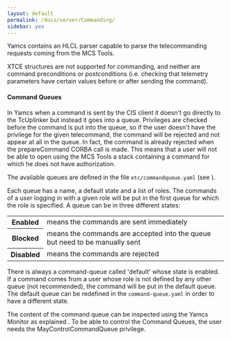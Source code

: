 ```yaml
---
layout: default
permalink: /docs/server/Commanding/
sidebar: yes
---
```


Yamcs contains an HLCL parser capable to parse the telecommanding requests coming from the MCS Tools. 

XTCE structures are not supported for commanding, and neither are command preconditions or postconditions (i.e. checking that telemetry parameters have certain values before or after sending the command).


#### Command Queues
In Yamcs when a command is sent by the CIS client it doesn't go directly to the TcUplinker but instead it goes into a queue. Privileges are checked before the command is put into the queue, so if the user doesn't have the privilege for the given telecommand, the command will be rejected and not appear at all in the queue. In fact, the command is already rejected when the prepareCommand CORBA call is made. This means that a user will not be able to open using the MCS Tools a stack containing a command for which he does not have authorization.

The available queues are defined in the file `etc/commandqueue.yaml` (see <xref linkend="command-queue.yaml"/>).

Each queue has a name, a default state and a list of roles. The commands of a user logging in with a given role will be put in the first queue for which the role is specified. A queue can be in three different states:

<table class="inline">
    <tr>
        <th>Enabled</th>
        <td>means the commands are sent immediately</td>
    </tr>
    <tr>
        <th>Blocked</th>
        <td>means the commands are accepted into the queue but need to be manually sent</td>
    </tr>
    <tr>
        <th>Disabled</th>
        <td>means the commands are rejected</td>
    </tr>
</table>

There is always a command-queue called 'default' whose state is enabled. If a command comes from a user whose role is not defined by any other queue (not recommended), the command will be put in the default queue. The default queue can be redefined in the `command-queue.yaml` in order to have a different state.

The content of the command queue can be inspected using the Yamcs Monitor as explained <xref linkend="command-queue-control"/>. To be able to control the Command Queues, the user needs the MayControlCommandQueue privilege.
